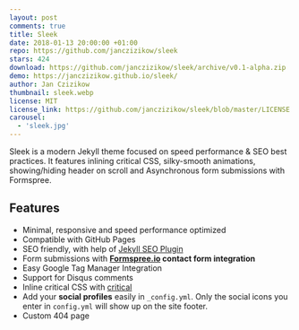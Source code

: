 ```yaml
---
layout: post
comments: true
title: Sleek
date: 2018-01-13 20:00:00 +01:00
repo: https://github.com/janczizikow/sleek
stars: 424
download: https://github.com/janczizikow/sleek/archive/v0.1-alpha.zip
demo: https://janczizikow.github.io/sleek/
author: Jan Czizikow
thumbnail: sleek.webp
license: MIT
license_link: https://github.com/janczizikow/sleek/blob/master/LICENSE.txt
carousel:
  - 'sleek.jpg'
---
```


Sleek is a modern Jekyll theme focused on speed performance & SEO best practices. It features inlining critical CSS, silky-smooth animations, showing/hiding header on scroll and Asynchronous form submissions with Formspree.

## Features

* Minimal, responsive and speed performance optimized
* Compatible with GitHub Pages
* SEO friendly, with help of [Jekyll SEO Plugin](https://github.com/jekyll/jekyll-seo-tag)
* Form submissions with **[Formspree.io](https://formspree.io/) contact form integration**
* Easy Google Tag Manager Integration
* Support for Disqus comments
* Inline critical CSS with [critical](https://github.com/addyosmani/critical)
* Add your **social profiles** easily in `_config.yml`. Only the social icons you enter in `config.yml` will show up on the site footer.
* Custom 404 page
